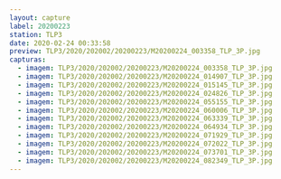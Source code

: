 ```yaml
---
layout: capture
label: 20200223
station: TLP3
date: 2020-02-24 00:33:58
preview: TLP3/2020/202002/20200223/M20200224_003358_TLP_3P.jpg
capturas:
  - imagem: TLP3/2020/202002/20200223/M20200224_003358_TLP_3P.jpg
  - imagem: TLP3/2020/202002/20200223/M20200224_014907_TLP_3P.jpg
  - imagem: TLP3/2020/202002/20200223/M20200224_015145_TLP_3P.jpg
  - imagem: TLP3/2020/202002/20200223/M20200224_024826_TLP_3P.jpg
  - imagem: TLP3/2020/202002/20200223/M20200224_055155_TLP_3P.jpg
  - imagem: TLP3/2020/202002/20200223/M20200224_060006_TLP_3P.jpg
  - imagem: TLP3/2020/202002/20200223/M20200224_063339_TLP_3P.jpg
  - imagem: TLP3/2020/202002/20200223/M20200224_064934_TLP_3P.jpg
  - imagem: TLP3/2020/202002/20200223/M20200224_071929_TLP_3P.jpg
  - imagem: TLP3/2020/202002/20200223/M20200224_072022_TLP_3P.jpg
  - imagem: TLP3/2020/202002/20200223/M20200224_073701_TLP_3P.jpg
  - imagem: TLP3/2020/202002/20200223/M20200224_082349_TLP_3P.jpg
---
```

